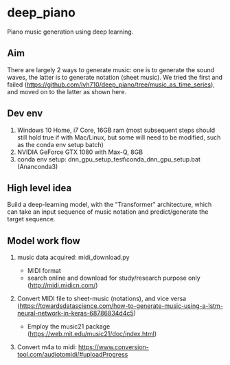 # deep_piano
Piano music generation using deep learning.

## Aim
There are largely 2 ways to generate music: one is to generate the sound waves, the latter is to generate notation (sheet music). We tried the first and failed (https://github.com/lyh710/deep_piano/tree/music_as_time_series), and moved on to the latter as shown here.

## Dev env
1. Windows 10 Home, i7 Core, 16GB ram (most subsequent steps should still hold true if with Mac/Linux, but some will need to be modified, such as the conda env setup batch)
2. NVIDIA GeForce GTX 1080 with Max-Q, 8GB
3. conda env setup: dnn_gpu_setup_test\conda_dnn_gpu_setup.bat (Ananconda3)

## High level idea
Build a deep-learning model, with the "Transformer" architecture, which can take an input sequence of music notation and predict/generate the target sequence.

## Model work flow
1. music data acquired: midi_download.py
    - MIDI format
    - search online and download for study/research purpose only (http://midi.midicn.com/)

2. Convert MIDI file to sheet-music (notations), and vice versa (https://towardsdatascience.com/how-to-generate-music-using-a-lstm-neural-network-in-keras-68786834d4c5)
    - Employ the music21 package (https://web.mit.edu/music21/doc/index.html)

3. Convert m4a to midi: https://www.conversion-tool.com/audiotomidi/#uploadProgress